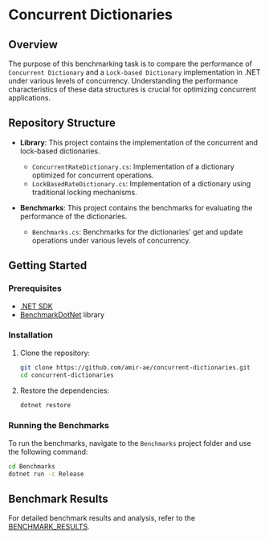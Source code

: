 ﻿# Concurrent Dictionaries

## Overview

The purpose of this benchmarking task is to compare the performance of `Concurrent Dictionary` and a `Lock-based Dictionary` implementation in .NET under various levels of concurrency. Understanding the performance characteristics of these data structures is crucial for optimizing concurrent applications.

## Repository Structure

- **Library**: This project contains the implementation of the concurrent and lock-based dictionaries.
  - `ConcurrentRateDictionary.cs`: Implementation of a dictionary optimized for concurrent operations.
  - `LockBasedRateDictionary.cs`: Implementation of a dictionary using traditional locking mechanisms.

- **Benchmarks**: This project contains the benchmarks for evaluating the performance of the dictionaries.
  - `Benchmarks.cs`: Benchmarks for the dictionaries' get and update operations under various levels of concurrency.

## Getting Started

### Prerequisites

- [.NET SDK](https://dotnet.microsoft.com/download)
- [BenchmarkDotNet](https://benchmarkdotnet.org/) library

### Installation

1. Clone the repository:
    ```sh
    git clone https://github.com/amir-ae/concurrent-dictionaries.git
    cd concurrent-dictionaries
    ```

2. Restore the dependencies:
    ```sh
    dotnet restore
    ```

### Running the Benchmarks

To run the benchmarks, navigate to the `Benchmarks` project folder and use the following command:
```sh
cd Benchmarks
dotnet run -c Release
```

## Benchmark Results
For detailed benchmark results and analysis, refer to the [BENCHMARK_RESULTS](BENCHMARK_RESULTS_EN.md).

